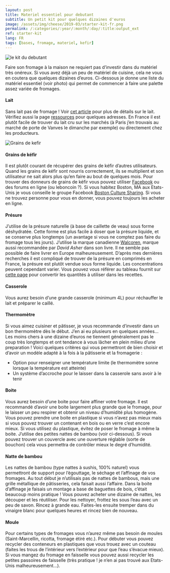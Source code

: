 ```yaml
---
layout: post
title: Materiel essentiel pour debutant
subtitle: Un petit kit pour quelques dizaines d'euros
image: /assets/img/cheese/2019-03/starter-kit-fr.png
permalink: /:categories/:year/:month/:day/:title:output_ext
ref: starter-kit
lang: FR
tags: [bases, fromage, materiel, kefir]
---
```


![le kit du debutant]({{site.baseurl}}/assets/img/cheese/2019-03/starter-kit-fr.png)

<!--excerpt.start-->
Faire son fromage à la maison ne requiert pas d’investir dans du matériel très onéreux. Si vous avez déjà un peu de matériel de cuisine, cela ne vous en coutera que quelques dizaines d’euros. Ci-dessous je donne une liste du matériel essentiel (voir photo) qui permet de commencer à faire une palette assez variée de fromages.<!--excerpt.end-->

#### Lait
Sans lait pas de fromage ! Voir [cet article]({{site.baseurl}}/2019/03/02/lait-cru.html) pour plus de détails sur le lait. Vérifiez aussi la page [ressources]({{site.baseurl}}/fr/ressources/) pour quelques adresses. En France il est plutôt facile de trouver du lait cru sur les marchés (à Paris j’en trouvais au marché de porte de Vanves le dimanche par exemple) ou directement chez les producteurs.

![Grains de kefir]({{site.baseurl}}/assets/img/cheese/2019-03/kefir-grains.JPG)

#### Grains de kéfir
Il est plutôt courant de récupérer des grains de kéfir d’autres utilisateurs. Quand les grains de kéfir sont nourris correctement, ils se multiplient et son utilisateur ne sait alors plus qu’en faire au bout de quelques mois. Pour trouver des donneurs de grains de kéfir vous pouvez utiliser [Facebook]( https://www.facebook.com/groups/500608693616121/?fref=mentions) ou des forums en ligne (ou leboncoin ?). Si vous habitez Boston, MA aux Etats-Unis je vous conseille le groupe Facebook [Boston Culture Sharing](https://www.facebook.com/groups/690690167622698/).
Si vous ne trouvez personne pour vous en donner, vous pouvez toujours les acheter en ligne.


#### Présure
J’utilise de la présure naturelle (à base de caillette de veau) sous forme déshydratée. Cette forme est plus facile à doser que la présure liquide, et se conserve plus longtemps (un avantage si vous ne comptez pas faire du fromage tous les jours). J’utilise la marque canadienne [Walcoren]( http://www.walcoren.com/fr/presure-naturelle/walcoren-97TP100-premium-97-plus.html), marque aussi recommandée par *David Asher* dans son livre. Il ne semble pas possible de faire livrer en Europe malheureusement. D’après mes dernières recherches il est compliqué de trouver de la présure en comprimés en France, la présure est plutôt vendue sous forme liquide. Les concentrations peuvent cependant varier. Vous pouvez vous référer au tableau fournit sur [cette page]( http://www.laboratoires-abia.com/presure-caillette/) pour convertir les quantités à utiliser dans les recettes.


#### Casserole
Vous aurez besoin d’une grande casserole (minimum 4L) pour réchauffer le lait et préparer le caillé. 


#### Thermomètre
Si vous aimez cuisiner et pâtisser, je vous recommande d’investir dans un bon thermomètre dès le début. J’en ai eu plusieurs en quelques années… Les moins chers à une dizaine d’euros ne tiennent généralement pas le coup très longtemps et ont tendance à vous lâcher en plein milieu d’une preparation !
Voici quelques critères qui vous permettront de bien choisir et d’avoir un modèle adapté à la fois à la pâtisserie et la fromagerie :
-	Option pour renseigner une température limite (le thermomètre sonne lorsque la température est atteinte)
-	Un système d’accroche pour le laisser dans la casserole sans avoir à le tenir


#### Boite
Vous aurez besoin d’une boite pour faire affiner votre fromage. Il est recommandé d’avoir une boite largement plus grande que le fromage, pour le laisser un peu respirer et obtenir un niveau d’humidité plus homogène. Vous pouvez prendre une boite en plastique si vous n’avez pas mieux mais si vous pouvez trouver un contenant en bois ou en verre c’est encore mieux. Si vous utilisez du plastique, évitez de poser le fromage à même la boite. J’utilise des petites nattes de bambou (voir ci-dessous). Si vous pouvez trouver un couvercle avec une ouverture réglable (sorte de bouchon) cela vous permettra de contrôler mieux le degré d’humidité.


#### Natte de bambou
Les nattes de bambou (type nattes à sushis, 100% naturel) vous permettront de support pour l’égouttage, le séchage et l’affinage de vos fromages.
Au tout début je n’utilisais pas de nattes de bambous, mais une grille métallique de pâtisseries, cela faisait aussi l’affaire. Dans la boite d’affinage je faisais un montage a base de baguettes de bois, c’était beaucoup moins pratique !
Vous pouvez acheter une dizaine de nattes, les découper et les réutiliser. Pour les nettoyer, frottez les sous l’eau avec un peu de savon. Rincez à grande eau. Faites-les ensuite tremper dans du vinaigre blanc pour quelques heures et rincez bien de nouveau.


#### Moule
Pour certains types de fromages vous n’aurez même pas besoin de moules (Saint-Marcellin, ricotta, fromage étiré etc.). Pour débuter vous pouvez recycler des conteneurs en plastiques que vous trouez avec un couteau (faites les trous de l’intérieur vers l’extérieur pour que l’eau s’évacue mieux). Si vous mangez du fromage en faisselle vous pouvez aussi recycler les petites passoires de faisselle (très pratique ! je n’en ai pas trouvé aux Etats-Unis malheureusement…).






